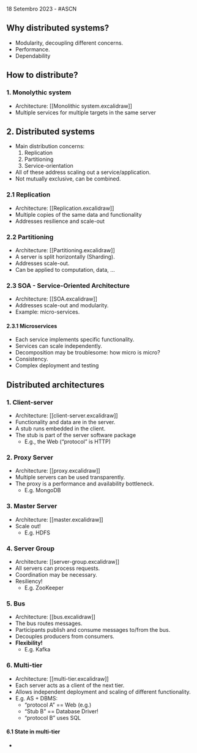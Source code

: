 18 Setembro 2023 - #ASCN

## Why distributed systems?
- Modularity, decoupling different concerns.
- Performance.
- Dependability


## How to distribute?
### 1. Monolythic system
- Architecture: [[Monolithic system.excalidraw]]
- Multiple services for multiple targets in the same server
## 2. Distributed systems
- Main distribution concerns:
	1. Replication
	2. Partitioning
	3. Service-orientation
- All of these address scaling out a service/application.
- Not mutually exclusive, can be combined.

### 2.1 Replication
- Architecture: [[Replication.excalidraw]]
- Multiple copies  of the same data and functionality
- Addresses resilience and scale-out
### 2.2 Partitioning
- Architecture: [[Partitioning.excalidraw]]
- A server is split horizontally (Sharding).
- Addresses scale-out.
- Can be applied to computation, data, ...
### 2.3 SOA - Service-Oriented Architecture
- Architecture: [[SOA.excalidraw]]
- Addresses scale-out and modularity.
- Example: micro-services.
#### 2.3.1 Microservices
- Each service implements specific functionality.
- Services can scale independently.
- Decomposition may be troublesome: how micro is micro?
- Consistency.
- Complex deployment and testing 



## Distributed architectures
### 1. Client-server
- Architecture: [[client-server.excalidraw]]
- Functionality and data are in the server.
- A stub runs embedded in the client.
- The stub is part of the server software package
	- E.g., the Web (“protocol” is HTTP)

### 2. Proxy Server
- Architecture: [[proxy.excalidraw]]
- Multiple servers can be used transparently.
- The proxy is a performance and availability bottleneck.
	- E.g. MongoDB

### 3. Master Server
- Architecture: [[master.excalidraw]]
- Scale out!
	- E.g. HDFS

### 4. Server Group
- Architecture: [[server-group.excalidraw]]
- All servers can process requests.
- Coordination may be necessary.
- Resiliency!
	- E.g. ZooKeeper

### 5. Bus
- Architecture: [[bus.excalidraw]]
- The bus routes messages.
- Participants publish and consume messages to/from the bus.
- Decouples producers from consumers.
- **Flexibility!**
	- E.g. Kafka

### 6. Multi-tier
- Architecture: [[multi-tier.excalidraw]]
- Each server acts as a client of the next tier.
- Allows independent deployment and scaling of different functionality.
- E.g. AS + DBMS:
	- “protocol A” == Web (e.g.)
	- “Stub B” == Database Driver!
	- “protocol B” uses SQL
#### 6.1 State in multi-tier
- 
